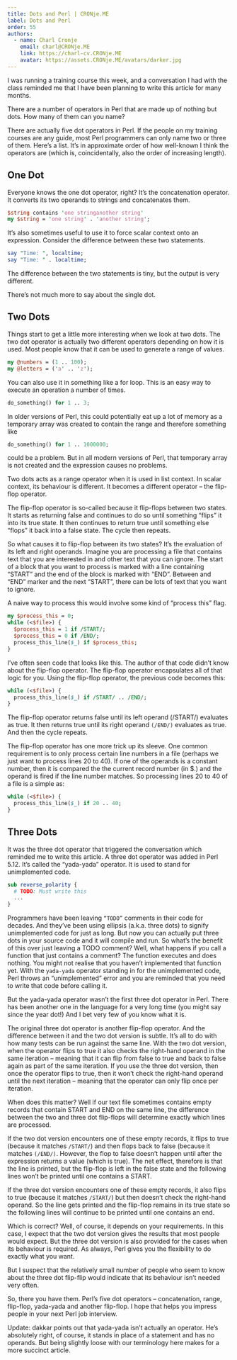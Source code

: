 ```yaml
---
title: Dots and Perl | CRONje.ME
label: Dots and Perl
order: 55
authors:
  - name: Charl Cronje
    email: charl@CRONje.ME
    link: https://charl-cv.CRONje.ME
    avatar: https://assets.CRONje.ME/avatars/darker.jpg
---
```


I was running a training course this week, and a conversation I had with the class reminded me that I have been planning to write this article for many months.

There are a number of operators in Perl that are made up of nothing but dots. How many of them can you name?

There are actually five dot operators in Perl. If the people on my training courses are any guide, most Perl programmers can only name two or three of them. Here’s a list. It’s in approximate order of how well-known I think the operators are (which is, coincidentally, also the order of increasing length).

## One Dot

Everyone knows the one dot operator, right? It’s the concatenation operator. It converts its two operands to strings and concatenates them.

```perl
$string contains 'one stringanother string'
my $string = 'one string' . 'another string';
```

It’s also sometimes useful to use it to force scalar context onto an expression. Consider the difference between these two statements.

```perl
say "Time: ", localtime;
say "Time: " . localtime;
```

The difference between the two statements is tiny, but the output is very different.

There’s not much more to say about the single dot.

## Two Dots

Things start to get a little more interesting when we look at two dots. The two dot operator is actually two different operators depending on how it is used. Most people know that it can be used to generate a range of values.

```perl
my @numbers = (1 .. 100);
my @letters = ('a' .. 'z');
```

You can also use it in something like a for loop. This is an easy way to execute an operation a number of times.

```perl
do_something() for 1 .. 3;
```

In older versions of Perl, this could potentially eat up a lot of memory as a temporary array was created to contain the range and therefore something like

```perl
do_something() for 1 .. 1000000;
```

could be a problem. But in all modern versions of Perl, that temporary array is not created and the expression causes no problems.

Two dots acts as a range operator when it is used in list context. In scalar context, its behaviour is different. It becomes a different operator – the flip-flop operator.

The flip-flop operator is so-called because it flip-flops between two states. It starts as returning false and continues to do so until something “flips” it into its true state. It then continues to return true until something else “flops” it back into a false state. The cycle then repeats.

So what causes it to flip-flop between its two states? It’s the evaluation of its left and right operands. Imagine you are processing a file that contains text that you are interested in and other text that you can ignore. The start of a block that you want to process is marked with a line containing “START” and the end of the block is marked with “END”. Between and “END” marker and the next “START”, there can be lots of text that you want to ignore.

A naive way to process this would involve some kind of “process this” flag.

```perl
my $process_this = 0;
while (<$file>) {
  $process_this = 1 if /START/;
  $process_this = 0 if /END/;
  process_this_line($_) if $process_this;
}
```

I’ve often seen code that looks like this. The author of that code didn’t know about the flip-flop operator. The flip-flop operator encapsulates all of that logic for you. Using the flip-flop operator, the previous code becomes this:

```perl
while (<$file>) {
  process_this_line($_) if /START/ .. /END/;
}
```

The flip-flop operator returns false until its left operand (/START/) evaluates as true. It then returns true until its right operand `(/END/)` evaluates as true. And then the cycle repeats.

The flip-flop operator has one more trick up its sleeve. One common requirement is to only process certain line numbers in a file (perhaps we just want to process lines 20 to 40). If one of the operands is a constant number, then it is compared the the current record number (in $.) and the operand is fired if the line number matches. So processing lines 20 to 40 of a file is a simple as:

```perl
while (<$file>) {
  process_this_line($_) if 20 .. 40;
}
```

## Three Dots
It was the three dot operator that triggered the conversation which reminded me to write this article. A three dot operator was added in Perl 5.12. It’s called the “yada-yada” operator. It is used to stand for unimplemented code.

```perl
sub reverse_polarity {
  # TODO: Must write this
  ...
}
```

Programmers have been leaving `“TODO”` comments in their code for decades. And they’ve been using ellipsis (a.k.a. three dots) to signify unimplemented code for just as long. But now you can actually put three dots in your source code and it will compile and run. So what’s the benefit of this over just leaving a TODO comment? Well, what happens if you call a function that just contains a comment? The function executes and does nothing. You might not realise that you haven’t implemented that function yet. With the `yada-yada` operator standing in for the unimplemented code, Perl throws an “unimplemented” error and you are reminded that you need to write that code before calling it.

But the yada-yada operator wasn’t the first three dot operator in Perl. There has been another one in the language for a very long time (you might say since the year dot!) And I bet very few of you know what it is.

The original three dot operator is another flip-flop operator. And the difference between it and the two dot version is subtle. It’s all to do with how many tests can be run against the same line. With the two dot version, when the operator flips to true it also checks the right-hand operand in the same iteration – meaning that it can flip from false to true and back to false again as part of the same iteration. If you use the three dot version, then once the operator flips to true, then it won’t check the right-hand operand until the next iteration – meaning that the operator can only flip once per iteration.

When does this matter? Well if our text file sometimes contains empty records that contain START and END on the same line, the difference between the two and three dot flip-flops will determine exactly which lines are processed.

If the two dot version encounters one of these empty records, it flips to true (because it matches `/START/`) and then flops back to false (because it matches `(/END/)`. However, the flop to false doesn’t happen until after the expression returns a value (which is true). The net effect, therefore is that the line is printed, but the flip-flop is left in the false state and the following lines won’t be printed until one contains a START.

If the three dot version encounters one of these empty records, it also flips to true (because it matches `/START/`) but then doesn’t check the right-hand operand. So the line gets printed and the flip-flop remains in its true state so the following lines will continue to be printed until one contains an end.

Which is correct? Well, of course, it depends on your requirements. In this case, I expect that the two dot version gives the results that most people would expect. But the three dot version is also provided for the cases when its behaviour is required. As always, Perl gives you the flexibility to do exactly what you want.

But I suspect that the relatively small number of people who seem to know about the three dot flip-flip would indicate that its behaviour isn’t needed very often.

So, there you have them. Perl’s five dot operators – concatenation, range, flip-flop, yada-yada and another flip-flop. I hope that helps you impress people in your next Perl job interview.

Update: dakkar points out that yada-yada isn’t actually an operator. He’s absolutely right, of course, it stands in place of a statement and has no operands. But being slightly loose with our terminology here makes for a more succinct article.
